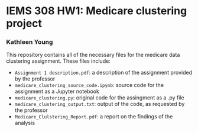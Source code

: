 # IEMS 308 HW1: Medicare clustering project
### Kathleen Young

This repository contains all of the necessary files for the medicare data clustering assignment. These files include:

* `Assignment 1 description.pdf`: a description of the assignment provided by the professor
* `medicare_clustering_source_code.ipynb`: source code for the assignment as a Jupyter notebook
* `medicare_clustering.py`: original code for the assingment as a .py file
* `medicare_clustering_output.txt`: output of the code, as requested by the professor
* `Medicare_Clulstering_Report.pdf`: a report on the findings of the analysis

